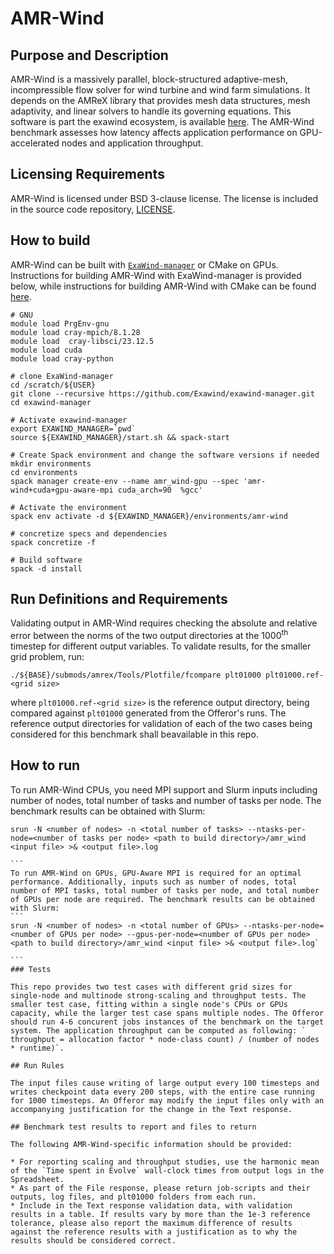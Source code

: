 # AMR-Wind

## Purpose and Description

AMR-Wind is a massively parallel, block-structured adaptive-mesh, incompressible flow solver for wind turbine and wind farm simulations. It depends on the AMReX library that provides mesh data structures, mesh adaptivity, and linear solvers to handle its governing equations. This software is part the exawind ecosystem, is available [here](https://github.com/exawind/AMR-Wind). The AMR-Wind benchmark assesses how latency affects application performance on GPU-accelerated nodes and application throughput. 

## Licensing Requirements

AMR-Wind is licensed under BSD 3-clause license. The license is included in the source code repository, [LICENSE](https://github.com/Exawind/amr-wind/blob/main/LICENSE).

## How to build

AMR-Wind can be built with [`ExaWind-manager`](https://github.com/Exawind/exawind-manager) or CMake on GPUs. Instructions for building AMR-Wind with ExaWind-manager is provided below, while instructions for building AMR-Wind with CMake can be found [here](https://exawind.github.io/amr-wind/user/build.html).

```
# GNU
module load PrgEnv-gnu
module load cray-mpich/8.1.28
module load  cray-libsci/23.12.5
module load cuda
module load cray-python

# clone ExaWind-manager
cd /scratch/${USER}
git clone --recursive https://github.com/Exawind/exawind-manager.git
cd exawind-manager

# Activate exawind-manager
export EXAWIND_MANAGER=`pwd`
source ${EXAWIND_MANAGER}/start.sh && spack-start

# Create Spack environment and change the software versions if needed
mkdir environments
cd environments
spack manager create-env --name amr_wind-gpu --spec 'amr-wind+cuda+gpu-aware-mpi cuda_arch=90  %gcc'

# Activate the environment
spack env activate -d ${EXAWIND_MANAGER}/environments/amr-wind

# concretize specs and dependencies
spack concretize -f

# Build software
spack -d install

```

## Run Definitions and Requirements

Validating output in AMR-Wind requires checking the absolute and relative error between the norms of the two output directories at the 1000<sup>th</sup> timestep for different output variables. To validate results, for the smaller grid problem, run:

```
./${BASE}/submods/amrex/Tools/Plotfile/fcompare plt01000 plt01000.ref-<grid size>

```
where `plt01000.ref-<grid size>` is the reference output directory, being compared against `plt01000` generated from the Offeror's runs. The reference output directories for validation of each of the two cases being considered for this
benchmark shall beavailable in this repo.

## How to run

To run AMR-Wind CPUs, you need MPI support and Slurm inputs including number of nodes, total number of tasks and number of tasks per node. The benchmark results can be obtained with Slurm:
````
srun -N <number of nodes> -n <total number of tasks> --ntasks-per-node=<number of tasks per node> <path to build directory>/amr_wind <input file> >& <output file>.log

```
To run AMR-Wind on GPUs, GPU-Aware MPI is required for an optimal performance. Additionally, inputs such as number of nodes, total number of MPI tasks, total number of tasks per node, and total number of GPUs per node are required. The benchmark results can be obtained with Slurm:
```
srun -N <number of nodes> -n <total number of GPUs> --ntasks-per-node=<number of GPUs per node> --gpus-per-node=<number of GPUs per node> <path to build directory>/amr_wind <input file> >& <output file>.log`

```
### Tests

This repo provides two test cases with different grid sizes for single-node and multinode strong-scaling and throughput tests. The smaller test case, fitting within a single node's CPUs or GPUs capacity, while the larger test case spans multiple nodes. The Offeror should run 4-6 concurent jobs instances of the benchmark on the target system. The application throughput can be computed as following: ` throughput = allocation factor * node-class count) / (number of nodes * runtime)`.

## Run Rules

The input files cause writing of large output every 100 timesteps and writes checkpoint data every 200 steps, with the entire case running for 1000 timesteps. An Offeror may modify the input files only with an accompanying justification for the change in the Text response.

## Benchmark test results to report and files to return

The following AMR-Wind-specific information should be provided:

* For reporting scaling and throughput studies, use the harmonic mean of the `Time spent in Evolve` wall-clock times from output logs in the Spreadsheet.
* As part of the File response, please return job-scripts and their outputs, log files, and plt01000 folders from each run.
* Include in the Text response validation data, with validation results in a table. If results vary by more than the 1e-3 reference tolerance, please also report the maximum difference of results against the reference results with a justification as to why the results should be considered correct.

